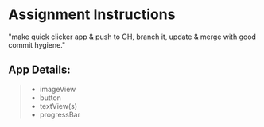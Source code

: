 # Assignment Instructions
"make quick clicker app & push to GH, branch it, update & merge with good commit hygiene."

## App Details:
> - imageView
> - button
> - textView(s)
> - progressBar
